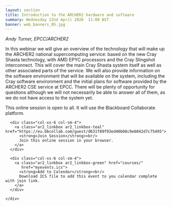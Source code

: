 ```yaml
---
layout: section
title: Introduction to the ARCHER2 hardware and software
summary: Wednesday 22nd April 2020  11:00 BST
banner: web_banners_05.jpg
---
```



*Andy Turner, EPCC/ARCHER2*

In this webinar we will give an overview of the technology that will make up the ARCHER2 national supercomputing service: based on the new Cray Shasta technology, with AMD EPYC processors and the Cray Slingshot interconnect. This will cover the main Cray Shasta system itself as well as other associated parts of the service. We will also provide information on the software environment that will be available on the system, including the Cray software environment and the initial plans for software provided by the ARCHER2 CSE service at EPCC. There will be plenty of opportunity for questions although we will not necessarily be able to answer all of them, as we do not have access to the system yet.


This online session is open to all.  It will use the Blackboard Collaborate platform. 


<section id="service">
  <div class="container">
    <div class="row ">	

      <div class="col-xs-6 col-sm-4">
        <a class="ar2_linkbox ar2_linkbox-teal" href="https://eu.bbcollab.com/guest/d631f89f93ed40b08c9e6042d7c75495">
          <strong>Join Session</strong><br/>
          Join this online session in your browser.
        </a>
      </div>

      <div class="col-xs-6 col-sm-4">
        <a class="ar2_linkbox ar2_linkbox-green" href="courses/"
           href="myevents.ics">
          <strong>Add to Calendar</strong><br/>
          Download ICS file to add this event to you calendar complete with join link.
        </a>
      </div>
										
    </div>
  </div>
</section>




